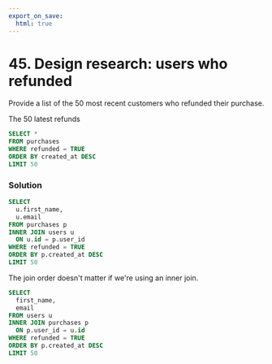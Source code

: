 ```yaml
---
export_on_save:
  html: true
---
```

# 45. Design research: users who refunded 

Provide a list of the 50 most recent customers who refunded their purchase. 

The 50 latest refunds

```sql
SELECT *
FROM purchases
WHERE refunded = TRUE
ORDER BY created_at DESC
LIMIT 50
```

### Solution

```sql
SELECT
  u.first_name,
  u.email
FROM purchases p
INNER JOIN users u
  ON u.id = p.user_id
WHERE refunded = TRUE
ORDER BY p.created_at DESC
LIMIT 50
```

The join order doesn't matter if we're using an inner join.

```sql
SELECT
  first_name,
  email
FROM users u
INNER JOIN purchases p 
  ON p.user_id = u.id
WHERE refunded = TRUE
ORDER BY p.created_at DESC
LIMIT 50
```